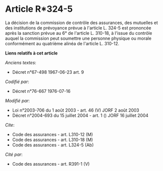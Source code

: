 # Article R*324-5

La décision de la commission de contrôle des assurances, des mutuelles et des institutions de prévoyance prévue à l'article
L. 324-5 est prononcée après la sanction prévue au 6° de l'article L. 310-18, à l'issue du contrôle auquel la commission peut
soumettre une personne physique ou morale conformément au quatrième alinéa de l'article L. 310-12.

**Liens relatifs à cet article**

_Anciens textes_:

  - Décret n°67-498 1967-06-23 art. 9

_Codifié par_:

  - Décret n°76-667 1976-07-16

_Modifié par_:

  - Loi n°2003-706 du 1 août 2003 - art. 46 (V) JORF 2 août 2003
  - Décret n°2004-693 du 15 juillet 2004 - art. 1 () JORF 16 juillet 2004

_Cite_:

  - Code des assurances - art. L310-12 (M)
  - Code des assurances - art. L310-18 (M)
  - Code des assurances - art. L324-5 (Ab)

_Cité par_:

  - Code des assurances - art. R391-1 (V)
